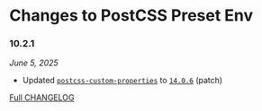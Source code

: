 # Changes to PostCSS Preset Env

### 10.2.1

_June 5, 2025_

- Updated [`postcss-custom-properties`](https://github.com/csstools/postcss-plugins/tree/main/plugins/postcss-custom-properties) to [`14.0.6`](https://github.com/csstools/postcss-plugins/tree/main/plugins/postcss-custom-properties/CHANGELOG.md#1406) (patch)

[Full CHANGELOG](https://github.com/csstools/postcss-plugins/tree/main/plugin-packs/postcss-preset-env/CHANGELOG.md)
